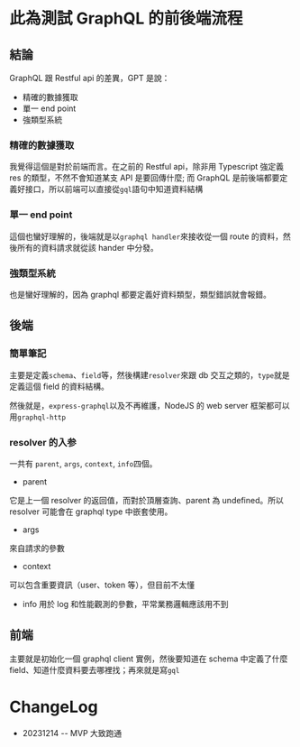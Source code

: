 # 此為測試 GraphQL 的前後端流程

## 結論

GraphQL 跟 Restful api 的差異，GPT 是說：

-   精確的數據獲取
-   單一 end point
-   強類型系統

### 精確的數據獲取

我覺得這個是對於前端而言。在之前的 Restful api，除非用 Typescript 強定義 res 的類型，不然不會知道某支 API 是要回傳什麼; 而 GraphQL 是前後端都要定義好接口，所以前端可以直接從`gql`語句中知道資料結構

### 單一 end point

這個也蠻好理解的，後端就是以`graphql handler`來接收從一個 route 的資料，然後所有的資料請求就從該 hander 中分發。

### 強類型系統

也是蠻好理解的，因為 graphql 都要定義好資料類型，類型錯誤就會報錯。

## 後端

### 簡單筆記

主要是定義`schema`、`field`等，然後構建`resolver`來跟 db 交互之類的，`type`就是定義這個 field 的資料結構。

然後就是，`express-graphql`以及不再維護，NodeJS 的 web server 框架都可以用`graphql-http`

### resolver 的入参

一共有 `parent`, `args`, `context`, `info`四個。

-   parent

它是上一個 resolver 的返回值，而對於頂層查詢、parent 為 undefined。所以 resolver 可能會在 graphql type 中嵌套使用。

-   args

來自請求的參數

-   context

可以包含重要資訊（user、token 等），但目前不太懂

-   info
    用於 log 和性能觀測的參數，平常業務邏輯應該用不到

## 前端

主要就是初始化一個 graphql client 實例，然後要知道在 schema 中定義了什麼 field、知道什麼資料要去哪裡找；再來就是寫`gql`

# ChangeLog

-   20231214 -- MVP 大致跑通
